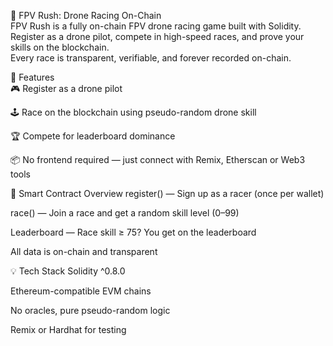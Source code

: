 🏁 FPV Rush: Drone Racing On-Chain    
FPV Rush is a fully on-chain FPV drone racing game built with Solidity. Register as a drone pilot, compete in high-speed races, and prove your skills on the blockchain.    
Every race is transparent, verifiable, and forever recorded on-chain.    
    
🚀 Features   
🎮 Register as a drone pilot  
  
🕹️ Race on the blockchain using pseudo-random drone skill

🏆 Compete for leaderboard dominance   
  
📦 No frontend required — just connect with Remix, Etherscan or Web3 tools 
    
🔧 Smart Contract Overview
register() — Sign up as a racer (once per wallet)   
    
race() — Join a race and get a random skill level (0–99)
  
Leaderboard — Race skill ≥ 75? You get on the leaderboard

All data is on-chain and transparent
  
💡 Tech Stack
Solidity ^0.8.0
  
Ethereum-compatible EVM chains

No oracles, pure pseudo-random logic

Remix or Hardhat for testing

